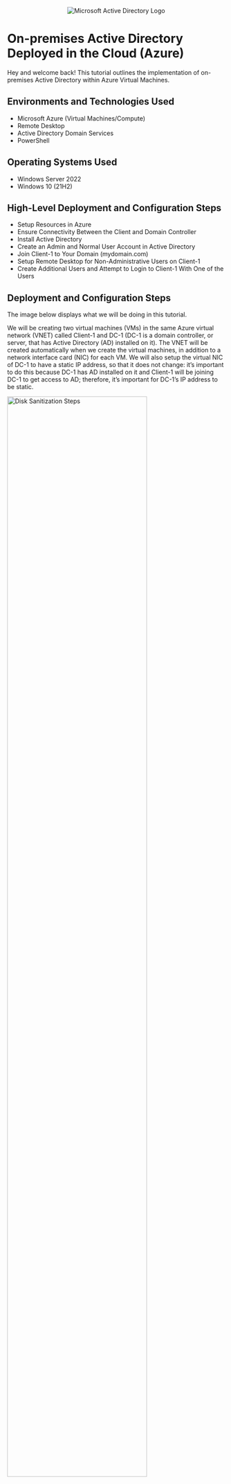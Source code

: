 <p align="center">
<img src="https://i.imgur.com/pU5A58S.png" alt="Microsoft Active Directory Logo"/>
</p>

<h1>On-premises Active Directory Deployed in the Cloud (Azure)</h1>
Hey and welcome back! This tutorial outlines the implementation of on-premises Active Directory within Azure Virtual Machines.<br />

<h2>Environments and Technologies Used</h2>

- Microsoft Azure (Virtual Machines/Compute)
- Remote Desktop
- Active Directory Domain Services
- PowerShell

<h2>Operating Systems Used </h2>

- Windows Server 2022
- Windows 10 (21H2)

<h2>High-Level Deployment and Configuration Steps</h2>

- Setup Resources in Azure
- Ensure Connectivity Between the Client and Domain Controller
- Install Active Directory
- Create an Admin and Normal User Account in Active Directory
- Join Client-1 to Your Domain (mydomain.com)
- Setup Remote Desktop for Non-Administrative Users on Client-1
- Create Additional Users and Attempt to Login to Client-1 With One of the Users

<h2>Deployment and Configuration Steps</h2>

<p>
The image below displays what we will be doing in this tutorial.

We will be creating two virtual machines (VMs) in the same Azure virtual network (VNET) called Client-1 and DC-1 (DC-1 is a domain controller, or server, that has Active Directory (AD) installed on it). The VNET will be created automatically when we create the virtual machines, in addition to a network interface card (NIC) for each VM. We will also setup the virtual NIC of DC-1 to have a static IP address, so that it does not change: it’s important to do this because DC-1 has AD installed on it and Client-1 will be joining DC-1 to get access to AD; therefore, it’s important for DC-1’s IP address to be static. </p>

<p>
<img src="https://i.imgur.com/EuLPCs3.png" height="80%" width="80%" alt="Disk Sanitization Steps"/>
</p>

<br />

<h3>Setup Resources in Azure</h3>

Create a resource group in the Azure portal and then create the domain controller VM (Windows Server 2022) named “DC-1” and also the Client VM (Windows 10) named “Client-1.” The VNET and Subnet will be created automatically when you create the resource group. Just make sure they are both the same for both VM’s.

<p>
<img src="https://i.imgur.com/2nWpVOx.png" height="80%" width="80%" alt="Disk Sanitization Steps"/>
</p>

<p>Next, set DC-1's NIC private IP address to be static.</p> <br />

<p>
<img src="https://i.imgur.com/LKHm9RS.png" height="80%" width="80%" alt="Disk Sanitization Steps"/>
</p>

<h3>Ensure Connectivity Between the Client and Domain Controller</h3>

The next step will be ensuring connectivity between the two VM’s (Client-1 and DC-1) by “pinging” in Command Prompt:

Login to Client-1 with Remote Desktop (RDC) using Client-1's public IP address and ping DC-1’s private IP address with “ping -t <ip address>” (perpetual ping). Note that connectivity failed, "Request timed out." 

<p>
<img src="https://i.imgur.com/HbJIAW7.png" height="80%" width="80%" alt="Disk Sanitization Steps"/>
</p>  
  
Login to DC-1 with (RDC) using its public IP address and enable ICMPv4 (the network protocol that ping uses, Internet Control Message Protocol) in the local windows Firewall by typing "firewall" in the search bar and selecting "Windows Defender Firewall with Advanced Security" > click "Inbound Rules" on top left > note ICMPv4 under "Protocol" heading and enable the three "Core Networking" rules by right-clicking and clicking "Enable Rule." 
<br />  
  
<p>
<img src="https://i.imgur.com/Sjfj9xt.png" height="80%" width="80%" alt="Disk Sanitization Steps"/>
</p>

Check back at Client-1 to see the ping succeed, now that ICMPv4 has been enabled in DC-1's Firewall. Note the change from "Request timed out" to "Reply."
  
<p>
<img src="https://i.imgur.com/KD5Slwq.png" height="80%" width="80%" alt="Disk Sanitization Steps"/>
</p>

 <h3>Install Active Directory</h3>

<p>From within DC-1, Server Manager Dashboard should have opened automatically when you logged in. Now, click “Add roles and features” > click Next > Next > Next > select “Active Directory Domain Services” > click Add Features > click Next through to Install and Install and then Close.</p>

<p>
<img src="https://i.imgur.com/om3JZ1L.png" height="80%" width="80%" alt="Disk Sanitization Steps"/>
</p>

Next, click the yellow notification symbol on the tool bar on top right and click "Promote this server to a domain controller"

<p>
<img src="https://i.imgur.com/2UNPDpP.png" height="80%" width="80%" alt="Disk Sanitization Steps"/>
</p>

Then, select "Add a new forest" in the Deployment Configuration window that opens and type "mydomain.com" as the "Root domain name" and click Next > provide a password > Next through to Install > Install
  
<p>
<img src="https://i.imgur.com/f4Jgjqo.png" height="80%" width="80%" alt="Disk Sanitization Steps"/>
</p>
  
<br />
  
DC-1 will restart on its own. Log back in to DC-1 using the domain name and password created above, mydomain.com\labuser. 

<p>
<img src="https://i.imgur.com/WVrNHbF.png" height="80%" width="80%" alt="Disk Sanitization Steps"/>
</p>
<br />
  
<h3>Create an Admin and Normal User Account in Active Directory</h3>

From DC-1, you can access Active Directory by searching "Active Directory Users and Computers" in the search bar or by clicking Tools on the tool bar of Server Manager Dashboard and clikcing "Active Directory Users and Computers," either way is fine.
  
<p>
<img src="https://i.imgur.com/t8lBIr4.png" height="80%" width="80%" alt="Disk Sanitization Steps"/>
</p> 

In Active Directory Users and Computers (ADUC), create an Organizational Unit (OU) named “_EMPLOYEES” and second OU named “_ADMINS” by right-clicking on “mydomain.com” in the top left task bar > navigate to New > click Organizational Unit (a folder within AD, essentially).

<p>
<img src="https://i.imgur.com/yRMgoK8.png" height="80%" width="80%" alt="Disk Sanitization Steps"/>
</p>

  <br />

Create a new employee named “Jane Doe” (same password) with the username of “jane_admin” by clicking _ADMINS OU in the left task bar and right-clicking in the empty space of the OU > navigate to New > click User

<p>
<img src="https://i.imgur.com/afI1cBz.png" height="80%" width="80%" alt="Disk Sanitization Steps"/>
</p>

Now, add jane_admin to the “Domain Admins” Security Group by right-clicking Jane Doe from within the _ADMINS OU > Properties > Member Of > Add > type “domains” and click Check Names > click Domain Admins > OK > Apply and OK

<p>
<img src="https://i.imgur.com/8FnYxd0.png" height="80%" width="80%" alt="Disk Sanitization Steps"/>
</p>

Close the Remote Desktop Connection to DC-1 and log back in as “mydomain.com\jane_admin”  
  
<p>
<img src="https://i.imgur.com/QIaNGmZ.png" height="80%" width="80%" alt="Disk Sanitization Steps"/>
</p>  

Use jane_admin as your admin account from now on

  
<h3>Join Client-1 to Your Domain (mydomain.com)</h3>

From the Azure Portal, set Client-1’s DNS settings to the DC’s Private IP address by going into the DC-1 VM > click Networking under Settings in the left task bar > copy the NIC Private IP address

<p>
<img src="https://i.imgur.com/9rioAK8.png" height="80%" width="80%" alt="Disk Sanitization Steps"/>
</p>

Next, go into Client-1 VM in the portal > Networking under Settings > click the Network Interface client number

<p>
<img src="https://i.imgur.com/O6Qe2py.png" height="80%" width="80%" alt="Disk Sanitization Steps"/>
</p>

Click DNS servers under Settings > select Custom DNS servers > paste DC-1’s private IP address that you copied before as the DNS server > click Save above

<p>
<img src="https://i.imgur.com/oBov3wl.png" height="80%" width="80%" alt="Disk Sanitization Steps"/>
</p>

From the Azure Portal, restart Client-1

<p>
<img src="https://i.imgur.com/tz54Vq8.png" height="80%" width="80%" alt="Disk Sanitization Steps"/>
</p>

Login to Client-1 (Remote Desktop) as the original local admin (labuser) and join it to the domain (computer will restart): right-click the Windows icon from the task bar > System > Rename this PC under Related Settings on the right > Change > click Domain under Member of > type “mydomain.com” > OK > enter the Jane_Admin account information to join the domain > OK >  
  
<p>
<img src="https://i.imgur.com/MbEkXQw.png" height="80%" width="80%" alt="Disk Sanitization Steps"/>
</p> 
  
Client-1 will need to be restarted to join the domain. 

<h3>Setup Remote Desktop for Non-Administrative Users on Client-1</h3>

Now, log back into Client-1 as mydomain.com\jane_admin and allow “domain users” access to remote desktop: right-click Windows icon > System > Remote desktop, on the left > click "Select users that can remotely access this PC" under User accounts > Add > type "domain users" > click Check Names > OK > OK
  
<p>
<img src="https://i.imgur.com/7JxDYXh.png" height="80%" width="80%" alt="Disk Sanitization Steps"/>
</p>

You can now log into Client-1 as a normal, non-administrative user.

<h3>Create Additional Users and Attempt to Login to Client-1 With One of the Users</h3>

You should already be logged into DC-1 as jane_admin; to verify you can type "whoami" and "hostname" into Command-line.

<p>
<img src="https://i.imgur.com/MPuN08n.png" height="80%" width="80%" alt="Disk Sanitization Steps"/>
</p>

Open PowerShell_ise as an administrator by searching "powershell ISE" in the task bar and clicking "Run as administrator" on the right. 
  
<p>
<img src="https://i.imgur.com/cuRuISD.png" height="80%" width="80%" alt="Disk Sanitization Steps"/>
</p>
  
Create a new file in PowerShell and paste the contents of the following script into it: (https://github.com/joshmadakor1/AD_PS/blob/master/Generate-Names-Create-Users.ps1). Then, run the script by clicking the green symbol above the script and observe the accounts being created.  
  
<p>
<img src="https://i.imgur.com/Potj0Kq.png" height="80%" width="80%" alt="Disk Sanitization Steps"/>
</p> 
  
Open Active Directory Users and Computers (ADUC), right-click the _EMPLOYEES OU, click Refresh and observe the created accounts. 
  
<p>
<img src="https://i.imgur.com/NKwQQS1.png" height="80%" width="80%" alt="Disk Sanitization Steps"/>
</p>  
  
<p>
<img src="https://i.imgur.com/TphSEOS.png" height="80%" width="80%" alt="Disk Sanitization Steps"/>
</p>
  
Now, log out of Client-1 and attempt to log back in with one of the accounts (take note of the password in the script).
  
<p>
<img src="https://i.imgur.com/O7exBfU.png" height="80%" width="80%" alt="Disk Sanitization Steps"/>
</p>
 
<p>
<img src="https://i.imgur.com/cZz70SV.png" height="80%" width="80%" alt="Disk Sanitization Steps"/>
</p>  
  
Great! You should have been able to log in; to verify you can always use Command-line: 

<p>
<img src="https://i.imgur.com/wxnbKlx.png" height="80%" width="80%" alt="Disk Sanitization Steps"/>
</p>
  
This concludes the tuorial. Congratulations!
